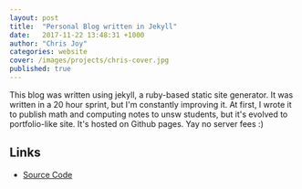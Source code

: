 ```yaml
---
layout: post
title:  "Personal Blog written in Jekyll"
date:   2017-11-22 13:48:31 +1000
author: "Chris Joy"
categories: website
cover: /images/projects/chris-cover.jpg
published: true
---
```


This blog was written using jekyll, a ruby-based static site generator. It was written in a 20 hour sprint, but I'm constantly improving it. At first, I wrote it to publish math and computing notes to unsw students, but it's evolved to portfolio-like site. It's hosted on Github pages. Yay no server fees :)

## Links
- [Source Code](https://github.com/mrchrisjoy/mrchrisjoy.github.io)